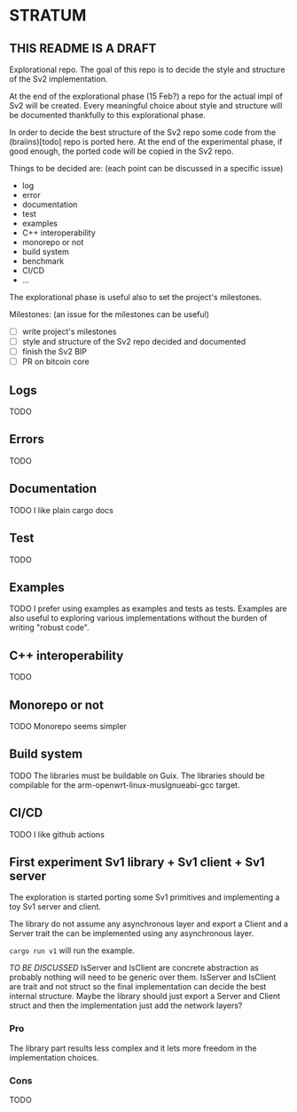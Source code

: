 # STRATUM

## THIS README IS A DRAFT

Explorational repo. The goal of this repo is to decide the style and structure of the Sv2
implementation.

At the end of the explorational phase (15 Feb?) a repo for the actual impl of Sv2 will be created.
Every meaningful choice about style and structure will be documented thankfully to this
explorational phase.

In order to decide the best structure of the Sv2 repo some code from the (braiins)[todo] repo is
ported here. At the end of the experimental phase, if good enough, the ported code will be
copied in the Sv2 repo.

Things to be decided are: (each point can be discussed in a specific issue)
* log
* error
* documentation
* test
* examples
* C++ interoperability
* monorepo or not
* build system
* benchmark
* CI/CD
* ...

The explorational phase is useful also to set the project's milestones.

Milestones: (an issue for the milestones can be useful)
- [ ] write project's milestones
- [ ] style and structure of the Sv2 repo decided and documented
- [ ] finish the Sv2 BIP
- [ ] PR on bitcoin core

## Logs
TODO

## Errors
TODO

## Documentation
TODO
I like plain cargo docs

## Test
TODO

## Examples
TODO
I prefer using examples as examples and tests as tests. Examples are also useful to exploring
various implementations without the burden of writing "robust code".

## C++ interoperability
TODO

## Monorepo or not
TODO
Monorepo seems simpler

## Build system
TODO
The libraries must be buildable on Guix. The libraries should be compilable for the
arm-openwrt-linux-muslgnueabi-gcc target.

## CI/CD
TODO
I like github actions

## First experiment Sv1 library + Sv1 client + Sv1 server
The exploration is started porting some Sv1 primitives and implementing a toy Sv1 server and client.

The library do not assume any asynchronous layer and export a Client and a Server trait the can be
implemented using any asynchronous layer.

`cargo run v1` will run the example.

*TO BE DISCUSSED*
IsServer and IsClient are concrete abstraction as probably nothing will need to be generic over them.
IsServer and IsClient are trait and not struct so the final implementation can decide the best
internal structure. Maybe the library should just export a Server and Client struct and then the
implementation just add the network layers?

### Pro
The library part results less complex and it lets more freedom in the implementation choices.

### Cons
TODO
